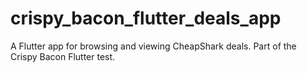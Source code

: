 # crispy_bacon_flutter_deals_app
A Flutter app for browsing and viewing CheapShark deals. Part of the Crispy Bacon Flutter test.
